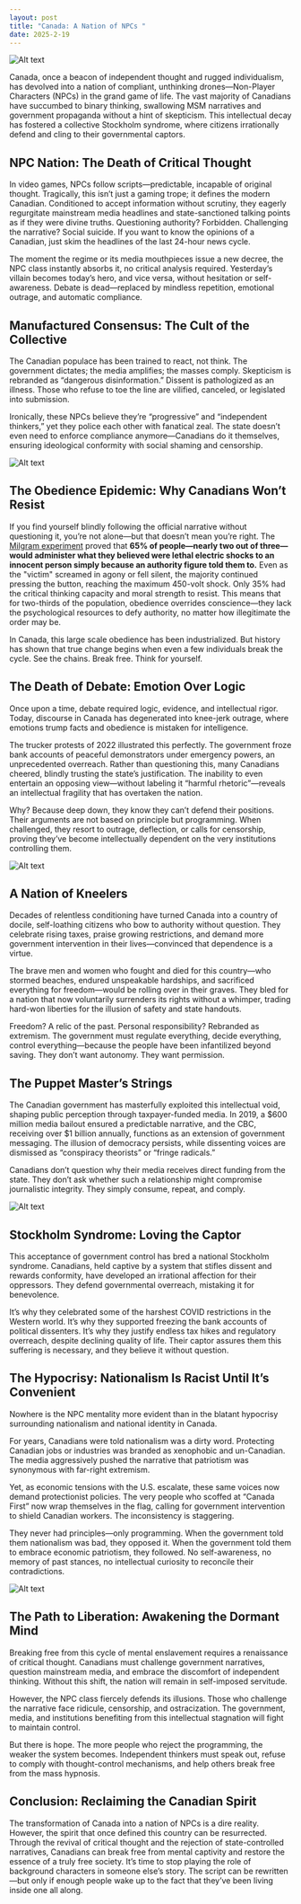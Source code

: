 ```yaml
---
layout: post
title: "Canada: A Nation of NPCs "
date: 2025-2-19
---
```


![Alt text](/assets/images/npc/2.PNG)

Canada, once a beacon of independent thought and rugged individualism, has devolved into a nation of compliant, unthinking drones—Non-Player Characters (NPCs) in the grand game of life. The vast majority of Canadians have succumbed to binary thinking, swallowing MSM narratives and government propaganda without a hint of skepticism. This intellectual decay has fostered a collective Stockholm syndrome, where citizens irrationally defend and cling to their governmental captors.

## NPC Nation: The Death of Critical Thought

In video games, NPCs follow scripts—predictable, incapable of original thought. Tragically, this isn’t just a gaming trope; it defines the modern Canadian. Conditioned to accept information without scrutiny, they eagerly regurgitate mainstream media headlines and state-sanctioned talking points as if they were divine truths. Questioning authority? Forbidden. Challenging the narrative? Social suicide. If you want to know the opinions of a Canadian, just skim the headlines of the last 24-hour news cycle.

The moment the regime or its media mouthpieces issue a new decree, the NPC class instantly absorbs it, no critical analysis required. Yesterday’s villain becomes today’s hero, and vice versa, without hesitation or self-awareness. Debate is dead—replaced by mindless repetition, emotional outrage, and automatic compliance.

## Manufactured Consensus: The Cult of the Collective

The Canadian populace has been trained to react, not think. The government dictates; the media amplifies; the masses comply. Skepticism is rebranded as “dangerous disinformation.” Dissent is pathologized as an illness. Those who refuse to toe the line are vilified, canceled, or legislated into submission.

Ironically, these NPCs believe they’re “progressive” and “independent thinkers,” yet they police each other with fanatical zeal. The state doesn’t even need to enforce compliance anymore—Canadians do it themselves, ensuring ideological conformity with social shaming and censorship.

![Alt text](/assets/images/npc/3.png)

## The Obedience Epidemic: Why Canadians Won’t Resist

If you find yourself blindly following the official narrative without questioning it, you’re not alone—but that doesn’t mean you’re right. The [Milgram experiment](https://en.wikipedia.org/wiki/Milgram_experiment) proved that **65% of people—nearly two out of three—would administer what they believed were lethal electric shocks to an innocent person simply because an authority figure told them to.** Even as the "victim" screamed in agony or fell silent, the majority continued pressing the button, reaching the maximum 450-volt shock. Only 35% had the critical thinking capacity and moral strength to resist. This means that for two-thirds of the population, obedience overrides conscience—they lack the psychological resources to defy authority, no matter how illegitimate the order may be.

In Canada, this large scale obedience has been industrialized. But history has shown that true change begins when even a few individuals break the cycle. See the chains. Break free. Think for yourself.

## The Death of Debate: Emotion Over Logic

Once upon a time, debate required logic, evidence, and intellectual rigor. Today, discourse in Canada has degenerated into knee-jerk outrage, where emotions trump facts and obedience is mistaken for intelligence.

The trucker protests of 2022 illustrated this perfectly. The government froze bank accounts of peaceful demonstrators under emergency powers, an unprecedented overreach. Rather than questioning this, many Canadians cheered, blindly trusting the state’s justification. The inability to even entertain an opposing view—without labeling it “harmful rhetoric”—reveals an intellectual fragility that has overtaken the nation.

Why? Because deep down, they know they can’t defend their positions. Their arguments are not based on principle but programming. When challenged, they resort to outrage, deflection, or calls for censorship, proving they’ve become intellectually dependent on the very institutions controlling them.

![Alt text](/assets/images/npc/4.png)

## A Nation of Kneelers

Decades of relentless conditioning have turned Canada into a country of docile, self-loathing citizens who bow to authority without question. They celebrate rising taxes, praise growing restrictions, and demand more government intervention in their lives—convinced that dependence is a virtue.

The brave men and women who fought and died for this country—who stormed beaches, endured unspeakable hardships, and sacrificed everything for freedom—would be rolling over in their graves. They bled for a nation that now voluntarily surrenders its rights without a whimper, trading hard-won liberties for the illusion of safety and state handouts.

Freedom? A relic of the past. Personal responsibility? Rebranded as extremism. The government must regulate everything, decide everything, control everything—because the people have been infantilized beyond saving. They don’t want autonomy. They want permission.

## The Puppet Master’s Strings

The Canadian government has masterfully exploited this intellectual void, shaping public perception through taxpayer-funded media. In 2019, a $600 million media bailout ensured a predictable narrative, and the CBC, receiving over $1 billion annually, functions as an extension of government messaging. The illusion of democracy persists, while dissenting voices are dismissed as “conspiracy theorists” or “fringe radicals.”

Canadians don’t question why their media receives direct funding from the state. They don’t ask whether such a relationship might compromise journalistic integrity. They simply consume, repeat, and comply.

![Alt text](/assets/images/npc/1.png)

## Stockholm Syndrome: Loving the Captor

This acceptance of government control has bred a national Stockholm syndrome. Canadians, held captive by a system that stifles dissent and rewards conformity, have developed an irrational affection for their oppressors. They defend governmental overreach, mistaking it for benevolence.

It’s why they celebrated some of the harshest COVID restrictions in the Western world. It’s why they supported freezing the bank accounts of political dissenters. It’s why they justify endless tax hikes and regulatory overreach, despite declining quality of life. Their captor assures them this suffering is necessary, and they believe it without question.

## The Hypocrisy: Nationalism Is Racist Until It’s Convenient

Nowhere is the NPC mentality more evident than in the blatant hypocrisy surrounding nationalism and national identity in Canada.

For years, Canadians were told nationalism was a dirty word. Protecting Canadian jobs or industries was branded as xenophobic and un-Canadian. The media aggressively pushed the narrative that patriotism was synonymous with far-right extremism.

Yet, as economic tensions with the U.S. escalate, these same voices now demand protectionist policies. The very people who scoffed at “Canada First” now wrap themselves in the flag, calling for government intervention to shield Canadian workers. The inconsistency is staggering.

They never had principles—only programming. When the government told them nationalism was bad, they opposed it. When the government told them to embrace economic patriotism, they followed. No self-awareness, no memory of past stances, no intellectual curiosity to reconcile their contradictions.

![Alt text](/assets/images/npc/5.png)

## The Path to Liberation: Awakening the Dormant Mind

Breaking free from this cycle of mental enslavement requires a renaissance of critical thought. Canadians must challenge government narratives, question mainstream media, and embrace the discomfort of independent thinking. Without this shift, the nation will remain in self-imposed servitude.

However, the NPC class fiercely defends its illusions. Those who challenge the narrative face ridicule, censorship, and ostracization. The government, media, and institutions benefiting from this intellectual stagnation will fight to maintain control.

But there is hope. The more people who reject the programming, the weaker the system becomes. Independent thinkers must speak out, refuse to comply with thought-control mechanisms, and help others break free from the mass hypnosis.

## Conclusion: Reclaiming the Canadian Spirit

The transformation of Canada into a nation of NPCs is a dire reality. However, the spirit that once defined this country can be resurrected. Through the revival of critical thought and the rejection of state-controlled narratives, Canadians can break free from mental captivity and restore the essence of a truly free society.
It’s time to stop playing the role of background characters in someone else’s story. The script can be rewritten—but only if enough people wake up to the fact that they’ve been living inside one all along.